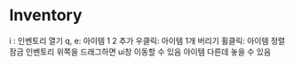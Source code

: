 # Inventory

i : 인벤토리 열기
q, e: 아이템 1 2 추가
우클릭: 아이템 1개 버리기
휠클릭: 아이템 정렬잠금
인벤토리 위쪽을 드래그하면 ui창 이동할 수 있음
아이템 다른데 놓을 수 있음
